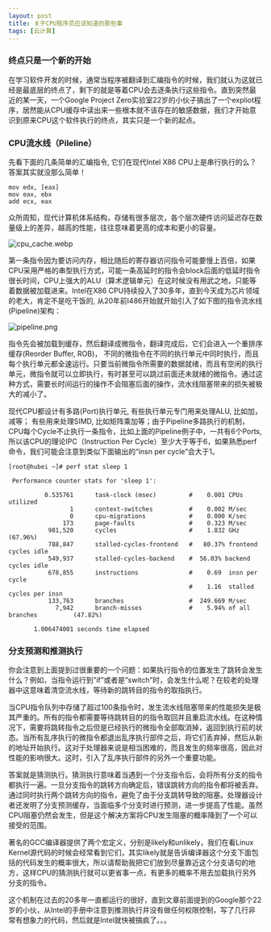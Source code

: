 ```yaml
---
layout: post
title: 关于CPU程序员应该知道的那些事
tags: [云计算]
---
```


### 终点只是一个新的开始 

在学习软件开发的时候，通常当程序被翻译到汇编指令的时候，我们就认为这就已经是最底层的终点了，剩下的就是等着CPU会去逐条执行这些指令。直到突然最近的某一天，一个Google Project Zero实验室22岁的小伙子搞出了一个expliot程序，居然能从CPU缓存中读出来一些根本就不该存在的敏感数据，我们才开始意识到原来CPU这个软件执行的终点，其实只是一个新的起点。

### CPU流水线（Pileline）

先看下面的几条简单的汇编指令, 它们在现代Intel X86 CPU上是串行执行的么？答案其实就没那么简单！

```
mov edx, [eax]
mov eax, ebx
add ecx, eax
```

众所周知，现代计算机体系结构，存储有很多层次，各个层次硬件访问延迟存在数量级上的差异，越高的性能，往往意味着更高的成本和更小的容量。

![cpu_cache.webp](http://ygjs-static-hz.oss-cn-beijing.aliyuncs.com/images/2018-2-8/cpu_cache.jpg)

第一条指令因为要访问内存，相比随后的寄存器访问指令可能要慢上百倍，如果CPU采用严格的串型执行方式，可能一条高延时的指令会block后面的低延时指令很长时间，CPU上强大的ALU（算术逻辑单元）在这时候没有用武之地，只能等着数据被加载进来。Intel在X86 CPU持续投入了30多年，直到今天成为芯片领域的老大，肯定不是吃干饭的, 从20年前I486开始就开始引入了如下图的指令流水线(Pipeline)架构：

![pipeline.png](http://ygjs-static-hz.oss-cn-beijing.aliyuncs.com/images/2018-2-8/pipeline.png)


指令先会被加载到缓存，然后翻译成微指令，翻译完成后，它们会进入一个重排序缓存(Reorder Buffer, ROB)， 不同的微指令在不同的执行单元中同时执行，而且每个执行单元都全速运行。只要当前微指令所需要的数据就绪，而且有空闲的执行单元，微指令就可以立即执行，有时甚至可以跳过前面还未就绪的微指令。通过这种方式，需要长时间运行的操作不会阻塞后面的操作，流水线阻塞带来的损失被极大的减小了。

现代CPU都设计有多路(Port)执行单元, 有些执行单元专门用来处理ALU, 比如加，减等； 有些用来处理SIMD, 比如矩阵乘加等；由于Pipeline多路执行的机制，CPU每个Cycle不止执行一条指令，比如上面的Pipeline例子中，一共有6个Ports, 所以该CPU的理论IPC（Instruction Per Cycle）至少大于等于6，如果熟悉perf命令，我们可能会注意到类似下面输出的“insn per cycle”会大于1。

```
[root@hubei ~]# perf stat sleep 1

 Performance counter stats for 'sleep 1':

          0.535761      task-clock (msec)         #    0.001 CPUs utilized
                 1      context-switches          #    0.002 M/sec
                 0      cpu-migrations            #    0.000 K/sec
               173      page-faults               #    0.323 M/sec
           981,520      cycles                    #    1.832 GHz                      (67.96%)
           788,847      stalled-cycles-frontend   #   80.37% frontend cycles idle
           549,937      stalled-cycles-backend    #  56.03% backend cycles idle
           678,855      instructions              #    0.69  insn per cycle
                                                  #    1.16  stalled cycles per insn
           133,763      branches                  #  249.669 M/sec
             7,942      branch-misses             #    5.94% of all branches          (47.82%)

       1.006474001 seconds time elapsed
```

### 分支预测和推测执行

你会注意到上面提到过很重要的一个问题：如果执行指令的位置发生了跳转会发生什么？例如，当指令运行到”if”或者是”switch”时，会发生什么呢？在较老的处理器中这意味着清空流水线，等待新的跳转目的指令的取指执行。

当CPU指令队列中存储了超过100条指令时，发生流水线阻塞带来的性能损失是极其严重的。所有的指令都需要等待跳转目的的指令取回并且重启流水线。在这种情况下，需要将跳转指令之后但是已经执行的微指令全部取消掉，返回到执行前的状态。当所有乱序执行的微指令都退出乱序执行部件之后，将它们丢弃掉，然后从新的地址开始执行。这对于处理器来说是相当困难的，而且发生的频率很高，因此对性能的影响很大。这时，引入了乱序执行部件的另外一个重要功能。

答案就是猜测执行。猜测执行意味着当遇到一个分支指令后，会将所有分支的指令都执行一遍。一旦分支指令的跳转方向确定后，错误跳转方向的指令都将被丢弃。通过同时执行两个跳转方向的指令，避免了由于分支跳转导致的阻塞。处理器设计者还发明了分支预测缓存，当面临多个分支时进行预测，进一步提高了性能。虽然CPU阻塞仍然会发生，但是这个解决方案将CPU发生阻塞的概率降到了一个可以接受的范围。

著名的GCC编译器提供了两个宏定义，分别是likely和unlikely，我们在看Linux Kernel源代码的时候会经常看到它们，其实likely就是告诉编译器这个分支下面包括的代码发生的概率很大，所以请帮助我把它们放到尽量靠近这个分支语句的地方，这样CPU的猜测执行就可以更省事一点，有更多的概率不用去加载执行另外分支的指令。

这个机制在过去的20多年一直都运行的很好，直到文章前面提到的Google那个22岁的小伙，从Intel的手册中注意到推测执行并没有做任何权限控制，写了几行非常有想象力的代码，然后就是Intel就快被搞疯了。。。



